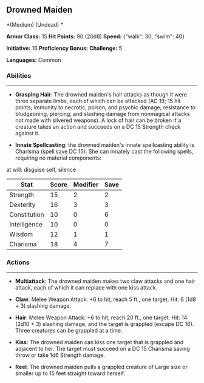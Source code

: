 ## Drowned Maiden
*(Medium) (Undead) *

**Armor Class:** 15
**Hit Points:** 90 (20d8)
**Speed:** {"walk": 30, "swim": 40}

**Initiative:** 16
**Proficiency Bonus:**
**Challenge:** 5

**Languages:** Common

### Abilities
 --- 
- **Grasping Hair**: The drowned maiden's hair attacks as though it were three separate limbs, each of which can be attacked (AC 19; 15 hit points; immunity to necrotic, poison, and psychic damage; resistance to bludgeoning, piercing, and slashing damage from nonmagical attacks not made with silvered weapons). A lock of hair can be broken if a creature takes an action and succeeds on a DC 15 Strength check against it.

- **Innate Spellcasting**: the drowned maiden's innate spellcasting ability is Charisma (spell save DC 15). She can innately cast the following spells, requiring no material components:

at will: disguise self, silence



| Stat | Score | Modifier | Save |
| ---- | ---- | ---- | ---- |
| Strength | 15 | 2 | 2 |
| Dexterity | 16 | 3 | 3 |
| Constitution | 10 | 0 | 6 |
| Intelligence | 10 | 0 | 0 |
| Wisdom | 12 | 1 | 1 |
| Charisma | 18 | 4 | 7 |

### Actions
 --- 
- **Multiattack**: The drowned maiden makes two claw attacks and one hair attack, each of which it can replace with one kiss attack.

- **Claw**: Melee Weapon Attack: +6 to hit, reach 5 ft., one target. Hit: 6 (1d8 + 3) slashing damage.

- **Hair**: Melee Weapon Attack: +6 to hit, reach 20 ft., one target. Hit: 14 (2d10 + 3) slashing damage, and the target is grappled (escape DC 16). Three creatures can be grappled at a time.

- **Kiss**: The drowned maiden can kiss one target that is grappled and adjacent to her. The target must succeed on a DC 15 Charisma saving throw or take 1d6 Strength damage.

- **Reel**: The drowned maiden pulls a grappled creature of Large size or smaller up to 15 feet straight toward herself.

